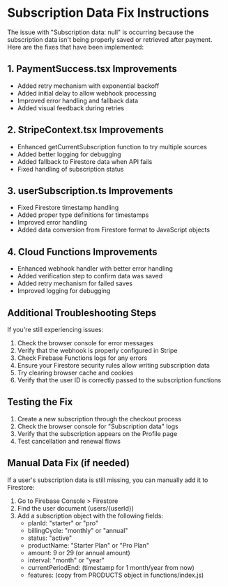 # Subscription Data Fix Instructions

The issue with "Subscription data: null" is occurring because the subscription data isn't being properly saved or retrieved after payment. Here are the fixes that have been implemented:

## 1. PaymentSuccess.tsx Improvements

- Added retry mechanism with exponential backoff
- Added initial delay to allow webhook processing
- Improved error handling and fallback data
- Added visual feedback during retries

## 2. StripeContext.tsx Improvements

- Enhanced getCurrentSubscription function to try multiple sources
- Added better logging for debugging
- Added fallback to Firestore data when API fails
- Fixed handling of subscription status

## 3. userSubscription.ts Improvements

- Fixed Firestore timestamp handling
- Added proper type definitions for timestamps
- Improved error handling
- Added data conversion from Firestore format to JavaScript objects

## 4. Cloud Functions Improvements

- Enhanced webhook handler with better error handling
- Added verification step to confirm data was saved
- Added retry mechanism for failed saves
- Improved logging for debugging

## Additional Troubleshooting Steps

If you're still experiencing issues:

1. Check the browser console for error messages
2. Verify that the webhook is properly configured in Stripe
3. Check Firebase Functions logs for any errors
4. Ensure your Firestore security rules allow writing subscription data
5. Try clearing browser cache and cookies
6. Verify that the user ID is correctly passed to the subscription functions

## Testing the Fix

1. Create a new subscription through the checkout process
2. Check the browser console for "Subscription data" logs
3. Verify that the subscription appears on the Profile page
4. Test cancellation and renewal flows

## Manual Data Fix (if needed)

If a user's subscription data is still missing, you can manually add it to Firestore:

1. Go to Firebase Console > Firestore
2. Find the user document (users/{userId})
3. Add a subscription object with the following fields:
   - planId: "starter" or "pro"
   - billingCycle: "monthly" or "annual"
   - status: "active"
   - productName: "Starter Plan" or "Pro Plan"
   - amount: 9 or 29 (or annual amount)
   - interval: "month" or "year"
   - currentPeriodEnd: (timestamp for 1 month/year from now)
   - features: (copy from PRODUCTS object in functions/index.js) 